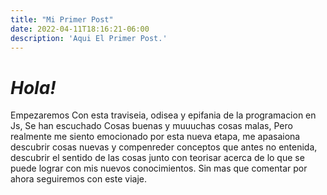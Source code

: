 ```yaml
---
title: "Mi Primer Post"
date: 2022-04-11T18:16:21-06:00
description: 'Aqui El Primer Post.'
---
```


# *Hola!*
Empezaremos Con esta traviseia, odisea y epifania de la programacion en Js, Se han escuchado Cosas buenas y muuuchas cosas malas,
Pero realmente me siento emocionado por esta nueva etapa, me apasaiona descubrir cosas nuevas y compenreder conceptos que antes no entenida, descubrir el sentido de las cosas
junto con  teorisar acerca de lo que se puede lograr con mis nuevos conocimientos. 
Sin mas  que comentar por ahora seguiremos con este viaje.
